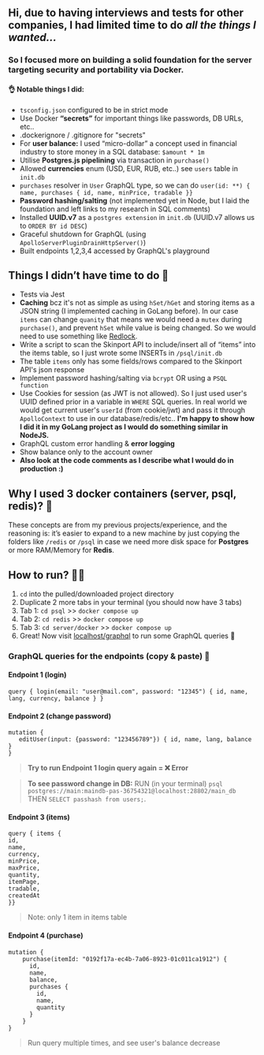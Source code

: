## Hi, due to having interviews and tests for other companies, I had limited time to do ***all the things I wanted...*** 

### So I focused more on building a solid foundation for the server targeting security and portability via Docker.

#### 👌 Notable things I did:   

- `tsconfig.json` configured to be in strict mode
- Use Docker **“secrets”** for important things like passwords, DB URLs, etc..
- .dockerignore / .gitignore for "secrets"
- For **user balance:** I used “micro-dollar” a concept used in financial industry to store money in a SQL database: `$amount * 1m`
- Utilise **Postgres.js pipelining** via transaction in `purchase()`
- Allowed **currencies** enum (USD, EUR, RUB, etc..) see `users` table in `init.db` 
- `purchases` resolver in `User` GraphQL type, so we can do `user(id: **) { name, purchases { id, name, minPrice, tradable }}`
- **Password hashing/salting** (not implemented yet in Node, but I laid the foundation and left links to my research in SQL comments)
- Installed **UUID.v7** as a `postgres extension` in `init.db` (UUID.v7 allows us to `ORDER BY id DESC`)
- Graceful shutdown for GraphQL (using `ApolloServerPluginDrainHttpServer()`)
- Built endpoints 1,2,3,4 accessed by GraphQL's playground



## Things I didn’t have time to do 🥲 
- Tests via Jest
- **Caching** bcz it's not as simple as using `hSet/hGet` and storing items as a JSON string (I implemented caching in GoLang before). In our case `items` can change `quanity` that means we would need a `mutex` during `purchase()`, and prevent `hSet` while value is being changed. So we would need to use something like [Redlock](https://medium.com/@ayushnandanwar003/achieving-distributed-locking-in-node-js-with-redis-and-redlock-0574f5ac333d).
- Write a script to scan the Skinport API to include/insert all of “items” into the items table, so I just wrote some INSERTs in `/psql/init.db`
- The table `items` only has some fields/rows compared to the Skinport API's json response 
- Implement password hashing/salting via `bcrypt` OR using a `PSQL function`
- Use Cookies for session (as JWT is not allowed). So I just used user's UUID defined prior in a variable in `WHERE` SQL queries. In real world we would get current user's `userId` (from cookie/jwt) and pass it through `ApolloContext` to use in our database/redis/etc.. **I'm happy to show how I did it in my GoLang project as I would do something similar in NodeJS.**
- GraphQL custom error handling & **error logging**
- Show balance only to the account owner
- **Also look at the code comments as I describe what I would do in production :)**


## Why I used 3 docker containers (server, psql, redis)? 🤔 
These concepts are from my previous projects/experience, and the reasoning is: it’s easier to expand to a new machine by just copying the folders like `/redis` or `/psql` in case we need more disk space for **Postgres** or more RAM/Memory for **Redis**.  


## How to run? 🤷‍♂️ 
1) `cd` into the pulled/downloaded project directory
2) Duplicate 2 more tabs in your terminal (you should now have 3 tabs)
3) Tab 1: `cd psql` >> `docker compose up`
4) Tab 2: `cd redis` >> `docker compose up`
5) Tab 3: `cd server/docker` >> `docker compose up`
6) Great! Now visit [localhost/graphql](http://localhost/graphql) to run some GraphQL queries 🚀 

### GraphQL queries for the endpoints (copy & paste) 🎉 

#### Endpoint 1 (login)
```
query { login(email: "user@mail.com", password: "12345") { id, name, lang, currency, balance } }
```
 

#### Endpoint 2 (change password)
```
mutation { 
   editUser(input: {password: "123456789"}) { id, name, lang, balance }
}
```
> **Try to run Endpoint 1 login query again = ❌ Error**

> **To see password change in DB:** 
RUN (in your terminal) `psql postgres://main:maindb-pas-36754321@localhost:28802/main_db` THEN `SELECT passhash from users;`.

 

#### Endpoint 3 (items)
```
query { items { 
id,
name,
currency,
minPrice,
maxPrice,
quantity,
itemPage,
tradable,
createdAt
}}
```
> Note: only 1 item in items table 
 
#### Endpoint 4 (purchase)
```
mutation { 
    purchase(itemId: "0192f17a-ec4b-7a06-8923-01c011ca1912") {
      id,
      name,
      balance,
      purchases {
        id,
        name,
        quantity
      }
    }
}
```
> Run query multiple times, and see user's balance decrease


 



